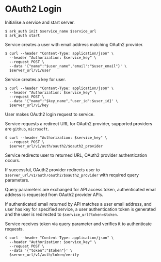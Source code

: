 # OAuth2 Login

Initialise a service and start server.

```Shell
$ ark_auth init $service_name $service_url
$ ark_auth start
```

Service creates a user with email address matching OAuth2 provider.

```Shell
$ curl --header "Content-Type: application/json" \
  --header "Authorization: $service_key" \
  --request POST \
  --data '{"name":"$user_name","email":"$user_email"}' \
  $server_url/v1/user
```

Service creates a key for user.

```Shell
$ curl --header "Content-Type: application/json" \
  --header "Authorization: $service_key" \
  --request POST \
  --data '{"name":"$key_name","user_id":$user_id}' \
  $server_url/v1/key
```

User makes OAuth2 login request to service.

Service requests a redirect URL for OAuth2 provider, supported providers are `github`, `microsoft`.

```Shell
$ curl --header "Authorization: $service_key" \
  --request POST \
  $server_url/v1/auth/oauth2/$oauth2_provider
```

Service redirects user to returned URL, OAuth2 provider authentication occurs.

If successful, OAuth2 provider redirects user to `$server_url/v1/auth/oauth2/$oauth2_provider` with required query parameters.

Query parameters are exchanged for API access token, authenticated email address is requested from OAuth2 provider APIs.

If authenticated email returned by API matches a user email address, and user has key for specified service, a user authentication token is generated and the user is redirected to `$service_url?token=$token`.

Service receives token via query parameter and verifies it to authenticate requests.

```Shell
$ curl --header "Content-Type: application/json" \
  --header "Authorization: $service_key" \
  --request POST \
  --data '{"token":"$token"}' \
  $server_url/v1/auth/token/verify
```
